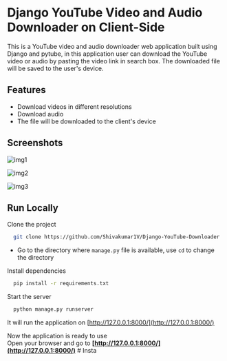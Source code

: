 
# Django YouTube Video and Audio Downloader on Client-Side

This is a YouTube video and audio downloader web application built using Django and pytube, in this application user can download the YouTube video or audio by pasting the video link in search box. The downloaded file will be saved to the user's device.



## Features

- Download videos in different resolutions
- Download audio
- The file will be downloaded to the client's device



## Screenshots

![img1](screenshots/img1.png) 

![img2](screenshots/img2.png) 

![img3](screenshots/img3.png) 







## Run Locally

Clone the project

```bash
  git clone https://github.com/Shivakumar1V/Django-YouTube-Downloader
```
- Go to the directory where `manage.py` file is available, use `cd` to change the directory 

Install dependencies

```bash
  pip install -r requirements.txt
```

Start the server

```bash
  python manage.py runserver
```

It will run the application on [http://127.0.0.1:8000/](http://127.0.0.1:8000/)

Now the application is ready to use  
Open your browser and go to **[http://127.0.0.1:8000/](http://127.0.0.1:8000/)** #   I n s t a  
 